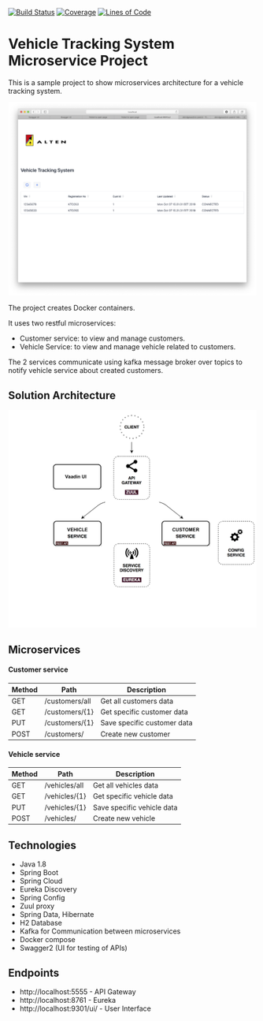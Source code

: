 
[![Build Status](https://travis-ci.org/ahmdgawad/vts-parent.svg?branch=master)](https://travis-ci.org/ahmdgawad/vts-parent)
[![Coverage](https://sonarcloud.io/api/project_badges/measure?project=ahmdgawad_vts-project&metric=coverage)](https://sonarcloud.io/dashboard?id=ahmdgawad_vts-project)
[![Lines of Code](https://sonarcloud.io/api/project_badges/measure?project=ahmdgawad_vts-project&metric=ncloc)](https://sonarcloud.io/dashboard?id=ahmdgawad_vts-project)

# **Vehicle Tracking System Microservice Project**

This is a sample project to show microservices architecture for a vehicle tracking system.

<img width="880" alt="Screenshot" src="https://raw.githubusercontent.com/ahmdgawad/Vehicle-Tracking-System-Configuration/master/Screenshot.png">


The project creates Docker containers.

It uses two restful microservices:
- Customer service: to view and manage customers.
- Vehicle Service: to view and manage vehicle related to customers.

The 2 services communicate using kafka message broker over topics to notify vehicle service about created customers.

Solution Architecture
------------

<img width="880" alt="Functional services" src="https://raw.githubusercontent.com/ahmdgawad/Vehicle-Tracking-System-Configuration/master/Architecture.png">

Microservices
------------

#### Customer service

Method	| Path	| Description
------------- | ------------------------- | ------------- |
GET	| /customers/all	| Get all customers data
GET	| /customers/{1}	| Get specific customer data
PUT	| /customers/{1}	| Save specific customer data
POST	| /customers/	| Create new customer

#### Vehicle service

Method	| Path	| Description
------------- | ------------------------- | ------------- |
GET	| /vehicles/all	| Get all vehicles data
GET	| /vehicles/{1}	| Get specific vehicle data
PUT	| /vehicles/{1}	| Save specific vehicle data
POST	| /vehicles/	| Create new vehicle

Technologies
------------

- Java 1.8
- Spring Boot
- Spring Cloud
- Eureka Discovery
- Spring Config
- Zuul proxy
- Spring Data, Hibernate
- H2 Database
- Kafka for Communication between microservices
- Docker compose
- Swagger2 (UI for testing of APIs)

Endpoints
------------

- http://localhost:5555 - API Gateway
- http://localhost:8761 - Eureka
- http://localhost:9301/ui/ - User Interface
